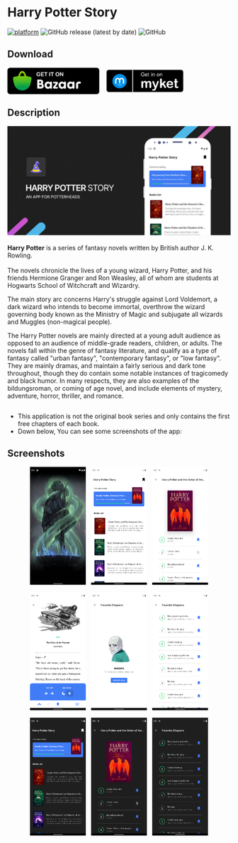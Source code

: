 # Harry Potter Story
[![platform](https://img.shields.io/badge/platform-Android-success.svg)](https://www.android.com) ![GitHub release (latest by date)](https://img.shields.io/github/v/release/WilliamGates99/HarryPotterStoryBooks) ![GitHub](https://img.shields.io/github/license/WilliamGates99/HarryPotterStoryBooks)

## Download
<a href="https://cafebazaar.ir/app/com.xeniac.harrypotterstorybooks" target="_blank"><img alt="Get it on Bazaar" height="60" align="center" src="/resources/badges/cafebazaar-badge.svg"/></a>
&nbsp;
<a href="https://myket.ir/app/com.xeniac.harrypotterstorybooks" target="_blank"><img alt="Get it on Bazaar" height="60" align="center" src="/resources/badges/myket-badge.svg"/></a>

## Description
![Feature Cover](/resources/feature_graphic.jpg)
<br><br>
**Harry Potter** is a series of fantasy novels written by British author J. K. Rowling.
<br><br>
The novels chronicle the lives of a young wizard, Harry Potter, and his friends Hermione Granger and Ron Weasley, all of whom are students at Hogwarts School of Witchcraft and Wizardry.

The main story arc concerns Harry's struggle against Lord Voldemort, a dark wizard who intends to become immortal, overthrow the wizard governing body known as the Ministry of Magic and subjugate all wizards and Muggles (non-magical people).

The Harry Potter novels are mainly directed at a young adult audience as opposed to an audience of middle-grade readers, children, or adults. The novels fall within the genre of fantasy literature, and qualify as a type of fantasy called "urban fantasy", "contemporary fantasy", or "low fantasy". They are mainly dramas, and maintain a fairly serious and dark tone throughout, though they do contain some notable instances of tragicomedy and black humor. In many respects, they are also examples of the bildungsroman, or coming of age novel, and include elements of mystery, adventure, horror, thriller, and romance.

##
* This application is not the original book series and only contains the first free chapters of each book.
* Down below, You can see some screenshots of the app:

## Screenshots
<p align="middle">
  <img src="/resources/screenshot_1.png" width="25%"/>
  &nbsp;
  <img src="/resources/screenshot_2.png" width="25%"/>
  &nbsp;
  <img src="/resources/screenshot_3.png" width="25%"/>
</p>
<p align="middle">
  <img src="/resources/screenshot_4.png" width="25%"/>
  &nbsp;
  <img src="/resources/screenshot_5.png" width="25%"/>
  &nbsp;
  <img src="/resources/screenshot_6.png" width="25%"/>
</p>
<p align="middle">
  <img src="/resources/screenshot_7.png" width="25%"/>
  &nbsp;
  <img src="/resources/screenshot_8.png" width="25%"/>
  &nbsp;
  <img src="/resources/screenshot_9.png" width="25%"/>
</p>
